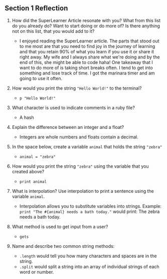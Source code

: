 ## Section 1 Reflection

1. How did the SuperLearner Article resonate with you? What from this list do you already do? Want to start doing or do more of? Is there anything not on this list, that you would add to it?

   * I enjoyed reading the SuperLearner article. The parts that stood out to me most are that you need to find joy in the journey of learning and that you retain 90% of what you learn if you use it or share it right away. My wife and I always share what we're doing and by the end of this, she might be able to code haha! One takeaway that I want to do more of is taking short breaks often. I tend to get into something and lose track of time. I got the marinara timer and am going to use it often.

1. How would you print the string `"Hello World!"` to the terminal?

   * `p "Hello World!"`

1. What character is used to indicate comments in a ruby file?

   * A hash

1. Explain the difference between an integer and a float?

   * Integers are whole numbers and floats contain a decimal.

1. In the space below, create a variable `animal` that holds the string `"zebra"`

   * `animal = "zebra"`

1. How would you print the string `"zebra"` using the variable that you created above?

   * `print animal`

1. What is interpolation? Use interpolation to print a sentence using the variable `animal`.

   * Interpolation allows you to substitute variables into strings. Example: `print "The #{animal} needs a bath today."` would print: The zebra needs a bath today.  

1. What method is used to get input from a user?

   * `gets`

1. Name and describe two common string methods:

   * `.length` would tell you how many characters and spaces are in the string.
   * `.split` would split a string into an array of individual strings of each word or number.
